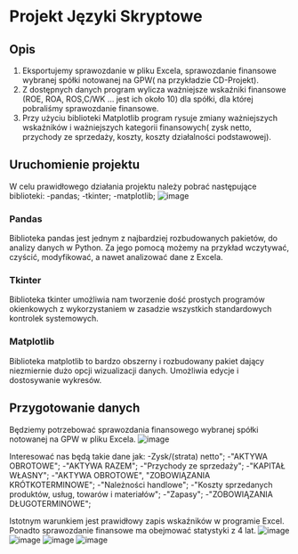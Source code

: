 # Projekt Języki Skryptowe 

## Opis 
1.	Eksportujemy sprawozdanie w pliku Excela, sprawozdanie finansowe wybranej spółki notowanej na GPW( na przykładzie CD-Projekt).
2.	Z dostępnych danych program  wylicza ważniejsze wskaźniki finansowe (ROE, ROA, ROS,C/WK …  jest ich około 10) dla spółki, dla której pobraliśmy sprawozdanie finansowe.
3.	Przy użyciu biblioteki Matplotlib program rysuje zmiany ważniejszych wskaźników i ważniejszych kategorii finansowych( zysk netto, przychody ze sprzedaży, koszty, koszty działalności podstawowej).

## Uruchomienie projektu 
W celu prawidłowego działania projektu należy pobrać następujące biblioteki:
-pandas;
-tkinter;
-matplotlib;
![image](https://user-images.githubusercontent.com/101069553/165181187-8a499dca-9046-4e4e-ad44-721b679c78ca.png)

### Pandas
Biblioteka pandas jest jednym z najbardziej rozbudowanych pakietów, do analizy danych w Python. Za jego pomocą możemy na przykład wczytywać, czyścić, modyfikować, a nawet analizować dane z Excela.
### Tkinter
Biblioteka tkinter umożliwia nam  tworzenie dość prostych programów okienkowych z wykorzystaniem w zasadzie wszystkich standardowych kontrolek systemowych.
### Matplotlib
Biblioteka matplotlib to bardzo obszerny i rozbudowany pakiet dający
niezmiernie dużo opcji wizualizacji danych. Umożliwia edycje i dostosywanie
wykresów.

## Przygotowanie danych 
Będziemy potrzebować sprawozdania finansowego wybranej spółki notowanej na GPW w pliku Excela.
![image](https://user-images.githubusercontent.com/101069553/165182752-eac36a38-5a35-455e-ba56-83cbcf7f4d4f.png)

Interesować nas będą takie dane jak:
-Zysk/(strata) netto"; 
-"AKTYWA OBROTOWE";
-"AKTYWA RAZEM";
-"Przychody ze sprzedaży";
-"KAPITAŁ WŁASNY";
-"AKTYWA OBROTOWE", "ZOBOWIĄZANIA KRÓTKOTERMINOWE";
-"Należności handlowe"; 
-"Koszty sprzedanych produktów, usług, towarów i materiałów";
-"Zapasy";
-"ZOBOWIĄZANIA DŁUGOTERMINOWE";

Istotnym warunkiem jest prawidłowy zapis wskaźników w programie Excel. Ponadto sprawozdanie finansowe ma obejmować statystyki z 4 lat.
![image](https://user-images.githubusercontent.com/101069553/165183082-f7b42e11-829b-48eb-9417-bcdcc287d484.png)
![image](https://user-images.githubusercontent.com/101069553/165183131-03b800c9-127c-415c-ad25-28cbb85273e3.png)
![image](https://user-images.githubusercontent.com/101069553/165183247-5569faba-259d-4abb-8cb7-90611256375a.png)
![image](https://user-images.githubusercontent.com/101069553/165183278-3648d21f-1fbc-4fc6-95e1-7eebc1b9b3a0.png)
 


 





